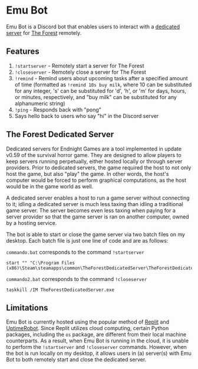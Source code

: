 # Emu Bot
Emu Bot is a Discord bot that enables users to interact with a [dedicated server](https://theforest.fandom.com/wiki/Dedicated_Servers) for [The Forest](https://store.steampowered.com/app/242760/The_Forest/) remotely.

## Features
1. `!startserver` - Remotely start a server for The Forest
2. `!closeserver` - Remotely close a server for The Forest
3. `!remind` - Remind users about upcoming tasks after a specified amount of time (formatted as `!remind 10s buy milk`, where 10
can be substituted for any integer, 's' can be substituted for 'd', 'h', or 'm' for days, hours, or minutes, respectively, and
"buy milk" can be substituted for any alphanumeric string)
4. `!ping` - Responds back with "pong"
5. Says hello back to users who say "hi" in the Discord server

## The Forest Dedicated Server
Dedicated servers for Endnight Games are a tool implemented in update v0.59 of the survival horror game. They are designed to allow players to keep servers running perpetually, either hosted locally or through server providers. Prior to dedicated servers, the game required the host to not only host the game, but also "play" the game. In other words, the host's computer would be forced to perform graphical computations, as the host would be in the game world as well. 

A dedicated server enables a host to run a game server without connecting to it; idling a dedicated server is much less taxing than idling a traditional game server. The server becomes even less taxing when paying for a server provider so that the game server is ran on another computer, owned by a hosting service.

The bot is able to start or close the game server via two batch files on my desktop. Each batch file is just one line of code and are as follows:

`commando.bat` corresponds to the command `!startserver`
```
start "" "C:\Program Files (x86)\Steam\steamapps\common\TheForestDedicatedServer\TheForestDedicatedServer.exe"
```
`commando2.bat` corresponds to the command `!closeserver`
```
taskkill /IM TheForestDedicatedServer.exe
```

## Limitations
Emu Bot is currently hosted using the popular method of [Replit](https://replit.com/) and [UptimeRobot](https://uptimerobot.com/). Since Replit utilizes cloud computing, certain Python packages, including the `os` package, are different from their local machine counterparts. As a result, when Emu Bot is running in the cloud, it is unable to perform the `!startserver` and `!closeserver` commands. However, when the bot is run locally on my desktop, it allows users in (a) server(s) with Emu Bot to both remotely start and close the dedicated server.
